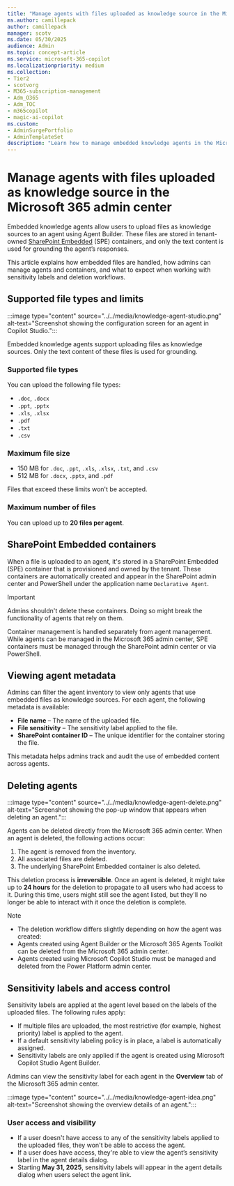 ```yaml
---
title: "Manage agents with files uploaded as knowledge source in the Microsoft 365 admin center"
ms.author: camillepack
author: camillepack
manager: scotv
ms.date: 05/30/2025
audience: Admin
ms.topic: concept-article
ms.service: microsoft-365-copilot
ms.localizationpriority: medium
ms.collection:
- Tier2
- scotvorg
- M365-subscription-management
- Adm_O365
- Adm_TOC
- m365copilot
- magic-ai-copilot
ms.custom:
- AdminSurgePortfolio
- AdminTemplateSet
description: "Learn how to manage embedded knowledge agents in the Microsoft 365 admin center, including file uploads, container handling, and sensitivity labels."
---
```


# Manage agents with files uploaded as knowledge source in the Microsoft 365 admin center

Embedded knowledge agents allow users to upload files as knowledge sources to an agent using Agent Builder. These files are stored in tenant-owned [SharePoint Embedded](/sharepoint/dev/embedded/overview) (SPE) containers, and only the text content is used for grounding the agent’s responses.  

This article explains how embedded files are handled, how admins can manage agents and containers, and what to expect when working with sensitivity labels and deletion workflows.

## Supported file types and limits

:::image type="content" source="../../media/knowledge-agent-studio.png" alt-text="Screenshot showing the configuration screen for an agent in Copilot Studio.":::

Embedded knowledge agents support uploading files as knowledge sources. Only the text content of these files is used for grounding.

### Supported file types

You can upload the following file types:

- `.doc`, `.docx`  
- `.ppt`, `.pptx`  
- `.xls`, `.xlsx`  
- `.pdf`  
- `.txt`  
- `.csv`

### Maximum file size

- 150 MB for `.doc`, `.ppt`, `.xls`, `.xlsx`, `.txt`, and `.csv`
- 512 MB for `.docx`, `.pptx`, and `.pdf`  

Files that exceed these limits won't be accepted.

### Maximum number of files

You can upload up to **20 files per agent**.

## SharePoint Embedded containers

When a file is uploaded to an agent, it's stored in a SharePoint Embedded (SPE) container that is provisioned and owned by the tenant. These containers are automatically created and appear in the SharePoint admin center and PowerShell under the application name `Declarative Agent`.

>[!IMPORTANT]
> Admins shouldn't delete these containers. Doing so might break the functionality of agents that rely on them.

Container management is handled separately from agent management. While agents can be managed in the Microsoft 365 admin center, SPE containers must be managed through the SharePoint admin center or via PowerShell.

## Viewing agent metadata

Admins can filter the agent inventory to view only agents that use embedded files as knowledge sources. For each agent, the following metadata is available:

- **File name** – The name of the uploaded file.  
- **File sensitivity** – The sensitivity label applied to the file.  
- **SharePoint container ID** – The unique identifier for the container storing the file.  

This metadata helps admins track and audit the use of embedded content across agents.

## Deleting agents

:::image type="content" source="../../media/knowledge-agent-delete.png" alt-text="Screenshot showing the pop-up window that appears when deleting an agent.":::

Agents can be deleted directly from the Microsoft 365 admin center. When an agent is deleted, the following actions occur:

1. The agent is removed from the inventory.  
2. All associated files are deleted.  
3. The underlying SharePoint Embedded container is also deleted.  

This deletion process is **irreversible**. Once an agent is deleted, it might take up to **24 hours** for the deletion to propagate to all users who had access to it. During this time, users might still see the agent listed, but they'll no longer be able to interact with it once the deletion is complete.

>[!NOTE]
>
> - The deletion workflow differs slightly depending on how the agent was created:
> - Agents created using Agent Builder or the Microsoft 365 Agents Toolkit can be deleted from the Microsoft 365 admin center.  
> - Agents created using Microsoft Copilot Studio must be managed and deleted from the Power Platform admin center.

## Sensitivity labels and access control

Sensitivity labels are applied at the agent level based on the labels of the uploaded files. The following rules apply:

- If multiple files are uploaded, the most restrictive (for example, highest priority) label is applied to the agent.  
- If a default sensitivity labeling policy is in place, a label is automatically assigned.  
- Sensitivity labels are only applied if the agent is created using Microsoft Copilot Studio Agent Builder.

Admins can view the sensitivity label for each agent in the **Overview** tab of the Microsoft 365 admin center.

:::image type="content" source="../../media/knowledge-agent-idea.png" alt-text="Screenshot showing the overview details of an agent.":::

### User access and visibility

- If a user doesn't have access to any of the sensitivity labels applied to the uploaded files, they won't be able to access the agent.  
- If a user does have access, they're able to view the agent’s sensitivity label in the agent details dialog.  
- Starting **May 31, 2025**, sensitivity labels will appear in the agent details dialog when users select the agent link.
